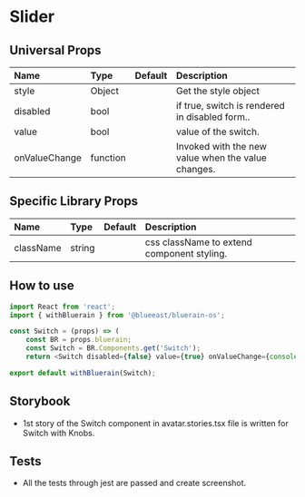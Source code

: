 # Slider

## Universal Props

| Name | Type | Default | Description |
|:-----|:-----|:--------|:------------|
| style | Object |  | Get the style object |
| disabled | bool | | if true, switch is rendered in disabled form.. |
| value | bool | | value of the switch. |
| onValueChange | function | | Invoked with the new value when the value changes. |

## Specific Library Props

| Name | Type | Default | Description |
|:-----|:-----|:--------|:------------|
| className | string | | css className to extend component styling. |

## How to use

```JavaScript
import React from 'react';
import { withBluerain } from '@blueeast/bluerain-os';

const Switch = (props) => (
    const BR = props.bluerain;
    const Switch = BR.Components.get('Switch');
    return <Switch disabled={false} value={true} onValueChange={console.log('Value is changed!')} />;

export default withBluerain(Switch);
```

## Storybook

- 1st story of the Switch component in avatar.stories.tsx file is written for Switch with Knobs.

## Tests

- All the tests through jest are passed and create screenshot.